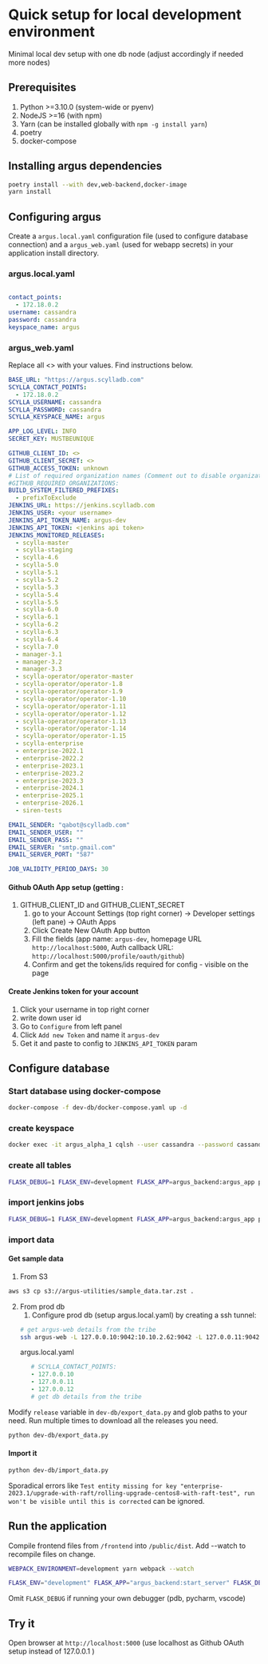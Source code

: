 # Quick setup for local development environment

Minimal local dev setup with one db node (adjust accordingly if needed more nodes)

## Prerequisites
1. Python >=3.10.0 (system-wide or pyenv)
2. NodeJS >=16 (with npm)
3. Yarn (can be installed globally with `npm -g install yarn`)
4. poetry
5. docker-compose

## Installing argus dependencies
```bash
poetry install --with dev,web-backend,docker-image
yarn install
```

## Configuring argus
Create a `argus.local.yaml` configuration file (used to configure database connection) and a `argus_web.yaml` (used for webapp secrets) in your application install directory.

### argus.local.yaml
```yaml

contact_points:
  - 172.18.0.2
username: cassandra
password: cassandra
keyspace_name: argus

```

### argus_web.yaml
Replace all <> with your values. Find instructions below.
```yaml
BASE_URL: "https://argus.scylladb.com"
SCYLLA_CONTACT_POINTS:
  - 172.18.0.2
SCYLLA_USERNAME: cassandra
SCYLLA_PASSWORD: cassandra
SCYLLA_KEYSPACE_NAME: argus

APP_LOG_LEVEL: INFO
SECRET_KEY: MUSTBEUNIQUE

GITHUB_CLIENT_ID: <>
GITHUB_CLIENT_SECRET: <>
GITHUB_ACCESS_TOKEN: unknown
# List of required organization names (Comment out to disable organization requirement)
#GITHUB_REQUIRED_ORGANIZATIONS:
BUILD_SYSTEM_FILTERED_PREFIXES:
  - prefixToExclude
JENKINS_URL: https://jenkins.scylladb.com
JENKINS_USER: <your username>
JENKINS_API_TOKEN_NAME: argus-dev
JENKINS_API_TOKEN: <jenkins api token>
JENKINS_MONITORED_RELEASES:
  - scylla-master
  - scylla-staging
  - scylla-4.6
  - scylla-5.0
  - scylla-5.1
  - scylla-5.2
  - scylla-5.3
  - scylla-5.4
  - scylla-5.5
  - scylla-6.0
  - scylla-6.1
  - scylla-6.2
  - scylla-6.3
  - scylla-6.4
  - scylla-7.0
  - manager-3.1
  - manager-3.2
  - manager-3.3
  - scylla-operator/operator-master
  - scylla-operator/operator-1.8
  - scylla-operator/operator-1.9
  - scylla-operator/operator-1.10
  - scylla-operator/operator-1.11
  - scylla-operator/operator-1.12
  - scylla-operator/operator-1.13
  - scylla-operator/operator-1.14
  - scylla-operator/operator-1.15
  - scylla-enterprise
  - enterprise-2022.1
  - enterprise-2022.2
  - enterprise-2023.1
  - enterprise-2023.2
  - enterprise-2023.3
  - enterprise-2024.1
  - enterprise-2025.1
  - enterprise-2026.1
  - siren-tests

EMAIL_SENDER: "qabot@scylladb.com"
EMAIL_SENDER_USER: ""
EMAIL_SENDER_PASS: ""
EMAIL_SERVER: "smtp.gmail.com"
EMAIL_SERVER_PORT: "587"

JOB_VALIDITY_PERIOD_DAYS: 30
```

#### Github OAuth App setup (getting :
1. GITHUB_CLIENT_ID and GITHUB_CLIENT_SECRET
   1. go to your Account Settings (top right corner) -> Developer settings (left pane) -> OAuth Apps
   2. Click Create New OAuth App button
   3. Fill the fields (app name: `argus-dev`, homepage URL `http://localhost:5000`, Auth callback URL: `http://localhost:5000/profile/oauth/github`)
   4. Confirm and get the tokens/ids required for config - visible on the page

#### Create Jenkins token for your account
1. Click your username in top right corner 
2.  write down user id
3. Go to `Configure` from left panel
4. Click `Add new Token` and name it `argus-dev`
5. Get it and paste to config to `JENKINS_API_TOKEN` param

## Configure database

### Start database using docker-compose
```bash
docker-compose -f dev-db/docker-compose.yaml up -d
```

### create keyspace
```bash
docker exec -it argus_alpha_1 cqlsh --user cassandra --password cassandra -e "CREATE KEYSPACE argus WITH replication = {'class': 'NetworkTopologyStrategy', 'replication_factor' : 1};"
```

### create all tables
```bash
FLASK_DEBUG=1 FLASK_ENV=development FLASK_APP=argus_backend:argus_app poetry run flask cli sync-models
```

### import jenkins jobs
```bash
FLASK_DEBUG=1 FLASK_ENV=development FLASK_APP=argus_backend:argus_app poetry run flask cli scan-jenkins
```

### import data
#### Get sample data
1. From S3
```bash
aws s3 cp s3://argus-utilities/sample_data.tar.zst .
```
2. From prod db
   1. Configure prod db (setup argus.local.yaml) by creating a ssh tunnel:
   ```bash
   # get argus-web details from the tribe
   ssh argus-web -L 127.0.0.10:9042:10.10.2.62:9042 -L 127.0.0.11:9042:10.10.2.157:9042 -L 127.0.0.12:9042:10.10.2.74:9042 -L 127.0.0.10:19042:10.10.2.62:19042 -L 127.0.0.11:19042:10.10.2.157:19042 -L 127.0.0.12:19042:10.10.2.74:19042
   ```
    argus.local.yaml
   ```yaml
      # SCYLLA_CONTACT_POINTS:
      - 127.0.0.10
      - 127.0.0.11
      - 127.0.0.12
      # get db details from the tribe
   ```
Modify `release` variable in `dev-db/export_data.py` and glob paths to your need.
Run multiple times to download all the releases you need.
```bash
python dev-db/export_data.py
```

#### Import it
```bash
python dev-db/import_data.py
```
Sporadical errors like `Test entity missing for key "enterprise-2023.1/upgrade-with-raft/rolling-upgrade-centos8-with-raft-test", run won't be visible until this is corrected`
can be ignored.

## Run the application
Compile frontend files from `/frontend` into `/public/dist`. Add --watch to recompile files on change.
```bash
WEBPACK_ENVIRONMENT=development yarn webpack --watch
```

```bash
FLASK_ENV="development" FLASK_APP="argus_backend:start_server" FLASK_DEBUG=1 CQLENG_ALLOW_SCHEMA_MANAGEMENT=1 flask run
```
Omit `FLASK_DEBUG` if running your own debugger (pdb, pycharm, vscode)

## Try it
Open browser at `http://localhost:5000` (use localhost as Github OAuth setup instead of 127.0.0.1 )
